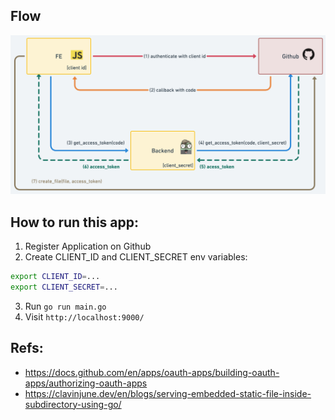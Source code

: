 ## Flow

![image](<./Github%20Authentication%20Flow%402x%20(1).png>)

## How to run this app:

1. Register Application on Github
2. Create CLIENT_ID and CLIENT_SECRET env variables:

```bash
export CLIENT_ID=...
export CLIENT_SECRET=...
```

3. Run `go run main.go`
4. Visit `http://localhost:9000/`

## Refs:

- https://docs.github.com/en/apps/oauth-apps/building-oauth-apps/authorizing-oauth-apps
- https://clavinjune.dev/en/blogs/serving-embedded-static-file-inside-subdirectory-using-go/
